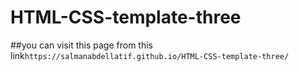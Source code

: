 # HTML-CSS-template-three
##you can visit this page from this link`https://salmanabdellatif.github.io/HTML-CSS-template-three/`

